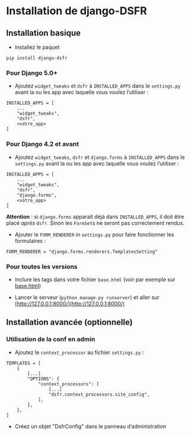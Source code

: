 # Installation de django-DSFR

## Installation basique

- Installez le paquet

```{ .bash }
pip install django-dsfr
```
### Pour Django 5.0+

- Ajoutez `widget_tweaks` et `dsfr` à `INSTALLED_APPS` dans le `settings.py` avant la ou les app avec laquelle vous voulez l’utiliser :

```{ .python }
INSTALLED_APPS = [
    ...
    "widget_tweaks",
    "dsfr",
    <votre_app>
]
```

### Pour Django 4.2 et avant

- Ajoutez `widget_tweaks`, `dsfr` et `django.forms` à `INSTALLED_APPS` dans le `settings.py` avant la ou les app avec laquelle vous voulez l’utiliser :

```{ .python }
INSTALLED_APPS = [
    ...
    "widget_tweaks",
    "dsfr",
    "django.forms",
    <votre_app>
]
```

**Attention** : si `django.forms` apparait déjà dans `INSTALLED_APPS`, il doit être placé *après* `dsfr`. Sinon les `FormSet`s ne seront pas correctement rendus.

- Ajouter le `FORM_RENDERER` in `settings.py` pour faire fonctionner les formulaires :

```{ .python }
FORM_RENDERER = "django.forms.renderers.TemplatesSetting"
```

### Pour toutes les versions

- Inclure les tags dans votre fichier `base.html` (voir par exemple sur [base.html](https://github.com/numerique-gouv/django-dsfr/blob/main/example_app/templates/example_app/base.html))

- Lancer le serveur (`python manage.py runserver`) et aller sur [http://127.0.0.1:8000/](http://127.0.0.1:8000/)


## Installation avancée (optionnelle)
### Utilisation de la conf en admin
- Ajoutez le `context_processor` au fichier `settings.py` :

```{ .python }
TEMPLATES = [
    {
        [...]
        "OPTIONS": {
            "context_processors": [
                [...]
                "dsfr.context_processors.site_config",
            ],
        },
    },
]
```

- Créez un objet "DsfrConfig" dans le panneau d’administration
